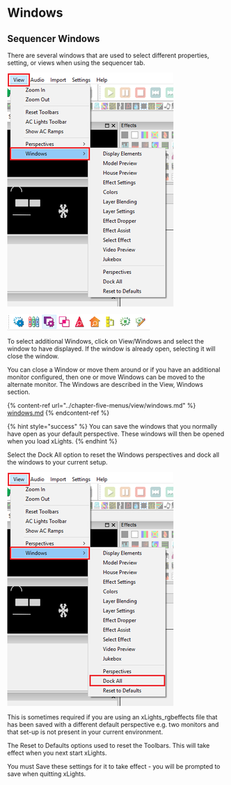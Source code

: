 # Windows

## Sequencer Windows

There are several windows that are used to select different properties, setting, or views when using the sequencer tab.

![](<../../.gitbook/assets/image (710).png>)

![](<../../.gitbook/assets/image (780).png>)

To select additional Windows, click on View/Windows and select the window to have displayed. If the window is already open, selecting it will close the window.

You can close a Window or move them around or if you have an additional monitor configured, then one or move Windows can be moved to the alternate monitor. The Windows are described in the View, Windows section.

{% content-ref url="../chapter-five-menus/view/windows.md" %}
[windows.md](../chapter-five-menus/view/windows.md)
{% endcontent-ref %}

{% hint style="success" %}
You can save the windows that you normally have open as your default perspective. These windows will then be opened when you load xLights.
{% endhint %}

Select the Dock All option to reset the Windows perspectives and dock all the windows to your current setup.

![](<../../.gitbook/assets/image (644).png>)

This is sometimes required if you are using an xLights\_rgbeffects file that has been saved with a different default perspective e.g. two monitors and that set-up is not present in your current environment.

The Reset to Defaults options used to reset the Toolbars. This will take effect when you next start xLights.

You must Save these settings for it to take effect - you will be prompted to save when quitting xLights.
